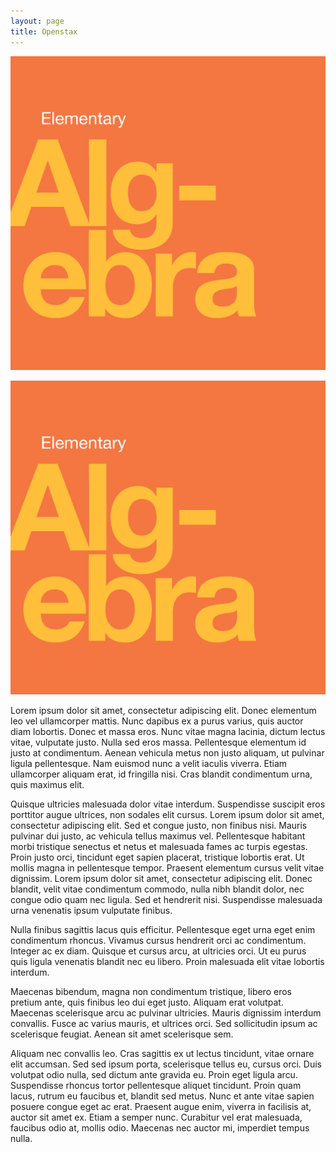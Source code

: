 ```yaml
---
layout: page
title: Openstax
---
```


<img title="a title" alt="Alt text" src="covers/openstax_elementary_algebra.png">

![Alt text](covers/openstax_elementary_algebra.png "a title")



Lorem ipsum dolor sit amet, consectetur adipiscing elit. Donec elementum leo
vel ullamcorper mattis. Nunc dapibus ex a purus varius, quis auctor diam
lobortis. Donec et massa eros. Nunc vitae magna lacinia, dictum lectus vitae,
vulputate justo. Nulla sed eros massa. Pellentesque elementum id justo at
condimentum. Aenean vehicula metus non justo aliquam, ut pulvinar ligula
pellentesque. Nam euismod nunc a velit iaculis viverra. Etiam ullamcorper
aliquam erat, id fringilla nisi. Cras blandit condimentum urna, quis maximus
elit.

Quisque ultricies malesuada dolor vitae interdum. Suspendisse suscipit eros
porttitor augue ultrices, non sodales elit cursus. Lorem ipsum dolor sit amet,
consectetur adipiscing elit. Sed et congue justo, non finibus nisi. Mauris
pulvinar dui justo, ac vehicula tellus maximus vel. Pellentesque habitant morbi
tristique senectus et netus et malesuada fames ac turpis egestas. Proin justo
orci, tincidunt eget sapien placerat, tristique lobortis erat. Ut mollis magna
in pellentesque tempor. Praesent elementum cursus velit vitae dignissim. Lorem
ipsum dolor sit amet, consectetur adipiscing elit. Donec blandit, velit vitae
condimentum commodo, nulla nibh blandit dolor, nec congue odio quam nec ligula.
Sed et hendrerit nisi. Suspendisse malesuada urna venenatis ipsum vulputate
finibus.

Nulla finibus sagittis lacus quis efficitur. Pellentesque eget urna eget enim
condimentum rhoncus. Vivamus cursus hendrerit orci ac condimentum. Integer ac
ex diam. Quisque et cursus arcu, at ultricies orci. Ut eu purus quis ligula
venenatis blandit nec eu libero. Proin malesuada elit vitae lobortis interdum.

Maecenas bibendum, magna non condimentum tristique, libero eros pretium ante,
quis finibus leo dui eget justo. Aliquam erat volutpat. Maecenas scelerisque
arcu ac pulvinar ultricies. Mauris dignissim interdum convallis. Fusce ac
varius mauris, et ultrices orci. Sed sollicitudin ipsum ac scelerisque feugiat.
Aenean sit amet scelerisque sem.

Aliquam nec convallis leo. Cras sagittis ex ut lectus tincidunt, vitae ornare
elit accumsan. Sed sed ipsum porta, scelerisque tellus eu, cursus orci. Duis
volutpat odio nulla, sed dictum ante gravida eu. Proin eget ligula arcu.
Suspendisse rhoncus tortor pellentesque aliquet tincidunt. Proin quam lacus,
rutrum eu faucibus et, blandit sed metus. Nunc et ante vitae sapien posuere
congue eget ac erat. Praesent augue enim, viverra in facilisis at, auctor sit
amet ex. Etiam a semper nunc. Curabitur vel erat malesuada, faucibus odio at,
mollis odio. Maecenas nec auctor mi, imperdiet tempus nulla. 
